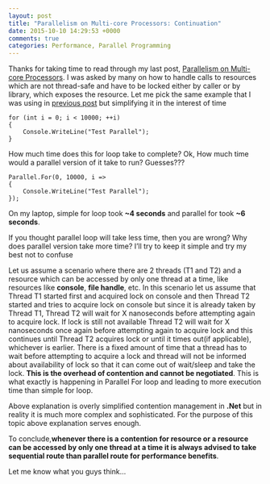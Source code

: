 ```yaml
---
layout: post
title: "Parallelism on Multi-core Processors: Continuation"
date: 2015-10-10 14:29:53 +0000
comments: true
categories: Performance, Parallel Programming
---
```

Thanks for taking time to read through my last post, [Parallelism on Multi-core Processors](http://www.prasadthinks.com/blog/2015/08/04/parallelism-on-multi-core-processors/). I was asked by many on how to handle calls to resources which are not thread-safe and have to be locked either by caller or by library, which exposes the resource. Let me pick the same example that I was using in [previous post](http://www.prasadthinks.com/blog/2015/08/04/parallelism-on-multi-core-processors/) but simplifying it in the interest of time

    for (int i = 0; i < 10000; ++i)
    {
        Console.WriteLine("Test Parallel");
    }

How much time does this for loop take to complete? Ok, How much time would a parallel version of it take to run? Guesses???

    Parallel.For(0, 10000, i =>
    {
        Console.WriteLine("Test Parallel");
    });

On my laptop, simple for loop took **~4 seconds** and parallel for took **~6 seconds**.

If you thought parallel loop will take less time, then you are wrong? Why does parallel version take more time? I’ll try to keep it simple and try my best not to confuse

Let us assume a scenario where there are 2 threads (T1 and T2) and a resource which can be accessed by only one thread at a time, like resources like **console**, **file handle**, etc. In this scenario let us assume that Thread T1 started first and acquired lock on console and then Thread T2 started and tries to acquire lock on console but since it is already taken by Thread T1, Thread T2 will wait for X nanoseconds before attempting again to acquire lock. If lock is still not available Thread T2 will wait for X nanoseconds once again before attempting again to acquire lock and this continues until Thread T2 acquires lock or until it times out(if applicable), whichever is earlier. There is a fixed amount of time that a thread has to wait before attempting to acquire a lock and thread will not be informed about availability of lock so that it can come out of wait/sleep and take the lock. **This is the overhead of contention and cannot be negotiated**. This is what exactly is happening in Parallel For loop and leading to more execution time than simple for loop.

Above explanation is overly simplified contention management in **.Net** but in reality it is much more complex and sophisticated. For the purpose of this topic above explanation serves enough.

To conclude,**whenever there is a contention for resource or a resource can be accessed by only one thread at a time it is always advised to take sequential route than parallel route for performance benefits**.

Let me know what you guys think…